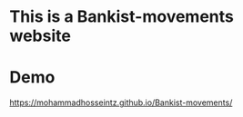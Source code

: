 # This is a Bankist-movements website

# Demo
https://mohammadhosseintz.github.io/Bankist-movements/
